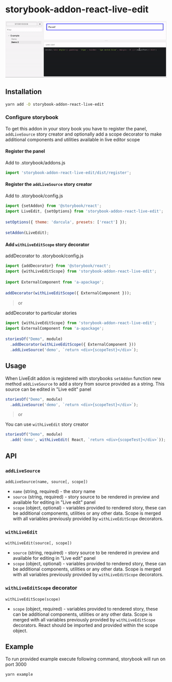 # storybook-addon-react-live-edit

![DEMO](preview.gif)

## Installation
```bash
yarn add -D storybook-addon-react-live-edit
```

### Configure storybook
To get this addon in your story book you have to register the panel, `addLiveSource` story creator
 and optionally add a scope decorator to make additional components and utilities available in live editor scope 
 
#### Register the panel
Add to .storybook/addons.js 
```javascript
import 'storybook-addon-react-live-edit/dist/register';
```
 
#### Register the `addLiveSource` story creator
Add to .storybook/config.js 
```javascript
import {setAddon} from '@storybook/react';
import LiveEdit, {setOptions} from 'storybook-addon-react-live-edit';

setOptions({ theme: 'darcula', presets: ['react'] });

setAddon(LiveEdit);
```

#### Add `withLiveEditScope` story decorator
addDecorator to .storybook/config.js
```javascript
import {addDecorator} from '@storybook/react';
import {withLiveEditScope} from 'storybook-addon-react-live-edit';

import ExternalComponent from 'a-apackage';

addDecorator(withLiveEditScope({ ExternalComponent }));
```

> or

addDecorator to particular stories 

```javascript
import {withLiveEditScope} from 'storybook-addon-react-live-edit';
import ExternalComponent from 'a-apackage';

storiesOf("Demo", module)
  .addDecorator(withLiveEditScope({ ExternalComponent }))
  .addLiveSource('demo', `return <div>{scopeTest}</div>`);
```

## Usage
When LiveEdit addon is registered with storybooks `setAddon` function new method `addLiveSource` 
to add a story from source provided as a string. This source can be edited in "Live edit" panel
```javascript
storiesOf("Demo", module)
  .addLiveSource('demo', `return <div>{scopeTest}</div>`);
```

> or

You can use `withLiveEdit` story creator
```javascript
storiesOf("Demo", module)
  .add('demo', withLiveEdit( React, `return <div>{scopeTest}</div>`));
```


## API

### `addLiveSource`
```
addLiveSource(name, source[, scope]) 
```
- `name` (string, required) - the story name
- `source` (string, required) - story source to be rendered in preview and 
  available for editing in "Live edit" panel
- `scope` (object, optional) - variables provided to rendered story, 
  these can be additional components, utilities or any other data.
  Scope is merged with all variables previously provided 
  by `withLiveEditScope` decorators.


### `withLiveEdit`
```
withLiveEdit(source[, scope]) 
```
- `source` (string, required) - story source to be rendered in preview and 
  available for editing in "Live edit" panel
- `scope` (object, optional) - variables provided to rendered story, 
  these can be additional components, utilities or any other data.
  Scope is merged with all variables previously provided 
  by `withLiveEditScope` decorators.

### `withLiveEditScope` decorator
```
withLiveEditScope(scope)
```
- `scope` (object, required) - variables provided to rendered story, 
  these can be additional components, utilities or any other data.
  Scope is merged with all variables previously provided 
  by `withLiveEditScope` decorators. React should be imported and provided within the scope object.


## Example
To run provided example execute following command, storybook will run on port 3000
```bash
yarn example
```
